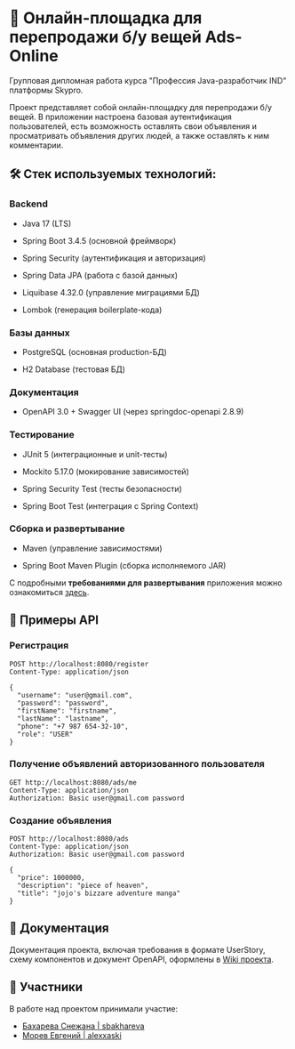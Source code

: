 # 🚀 Онлайн-площадка для перепродажи б/у вещей Ads-Online

Групповая дипломная работа курса "Профессия Java-разработчик IND" платформы Skypro. 

Проект представляет собой онлайн-площадку для перепродажи б/у вещей. В приложении настроена базовая аутентификация пользователей, есть возможность оставлять свои объявления и просматривать объявления других людей, а также оставлять к ним комментарии.


## 🛠 Стек используемых технологий: 

### Backend

- Java 17 (LTS)

- Spring Boot 3.4.5 (основной фреймворк)

- Spring Security (аутентификация и авторизация)

- Spring Data JPA (работа с базой данных)

- Liquibase 4.32.0 (управление миграциями БД)

- Lombok (генерация boilerplate-кода)

### Базы данных
- PostgreSQL (основная production-БД)

- H2 Database (тестовая БД)

### Документация

- OpenAPI 3.0 + Swagger UI (через springdoc-openapi 2.8.9)

### Тестирование

- JUnit 5 (интеграционные и unit-тесты)

- Mockito 5.17.0 (мокирование зависимостей)

- Spring Security Test (тесты безопасности)

- Spring Boot Test (интеграция с Spring Context)

### Сборка и развертывание
- Maven (управление зависимостями)

- Spring Boot Maven Plugin (сборка исполняемого JAR)

С подробными **требованиями для развертывания** приложения можно ознакомиться [здесь](https://github.com/sbakhareva/graduation-work/wiki/%D0%A2%D1%80%D0%B5%D0%B1%D0%BE%D0%B2%D0%B0%D0%BD%D0%B8%D1%8F-%D0%B4%D0%BB%D1%8F-%D1%80%D0%B0%D0%B7%D0%B2%D0%B5%D1%80%D1%82%D1%8B%D0%B2%D0%B0%D0%BD%D0%B8%D1%8F-%D0%BF%D1%80%D0%B8%D0%BB%D0%BE%D0%B6%D0%B5%D0%BD%D0%B8%D1%8F).

## 📡 Примеры API

### Регистрация
```http
POST http://localhost:8080/register
Content-Type: application/json

{
  "username": "user@gmail.com",
  "password": "password",
  "firstName": "firstname",
  "lastName": "lastname",
  "phone": "+7 987 654-32-10",
  "role": "USER"
}
```

### Получение объявлений авторизованного пользователя
```http
GET http://localhost:8080/ads/me
Content-Type: application/json
Authorization: Basic user@gmail.com password
```

### Создание объявления
```http
POST http://localhost:8080/ads
Content-Type: application/json
Authorization: Basic user@gmail.com password

{
  "price": 1000000,
  "description": "piece of heaven",
  "title": "jojo's bizzare adventure manga"
}
```

## 📖 Документация
Документация проекта, включая требования в формате UserStory, схему компонентов и документ OpenAPI, оформлены в [Wiki проекта](https://github.com/sbakhareva/graduation-work/wiki).

## 🤝 Участники
В работе над проектом принимали участие:
* [Бахарева Снежана | sbakhareva](https://github.com/sbakhareva)
* [Морев Евгений | alexxaski](https://github.com/alexxaski)

